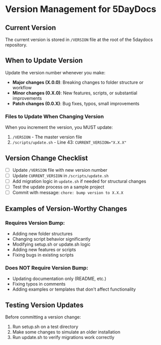 # Version Management for 5DayDocs

## Current Version
The current version is stored in `/VERSION` file at the root of the 5daydocs repository.

## When to Update Version

Update the version number whenever you make:
- **Major changes (X.0.0)**: Breaking changes to folder structure or workflow
- **Minor changes (0.X.0)**: New features, scripts, or substantial improvements
- **Patch changes (0.0.X)**: Bug fixes, typos, small improvements

### Files to Update When Changing Version

When you increment the version, you MUST update:
1. `/VERSION` - The master version file
2. `/scripts/update.sh` - Line 43: `CURRENT_VERSION="X.X.X"`

## Version Change Checklist

- [ ] Update `/VERSION` file with new version number
- [ ] Update `CURRENT_VERSION` in `/scripts/update.sh`
- [ ] Add migration logic in `update.sh` if needed for structural changes
- [ ] Test the update process on a sample project
- [ ] Commit with message: `chore: bump version to X.X.X`

## Examples of Version-Worthy Changes

### Requires Version Bump:
- Adding new folder structures
- Changing script behavior significantly
- Modifying setup.sh or update.sh logic
- Adding new features or scripts
- Fixing bugs in existing scripts

### Does NOT Require Version Bump:
- Updating documentation only (README, etc.)
- Fixing typos in comments
- Adding examples or templates that don't affect functionality

## Testing Version Updates

Before committing a version change:
1. Run setup.sh on a test directory
2. Make some changes to simulate an older installation
3. Run update.sh to verify migrations work correctly